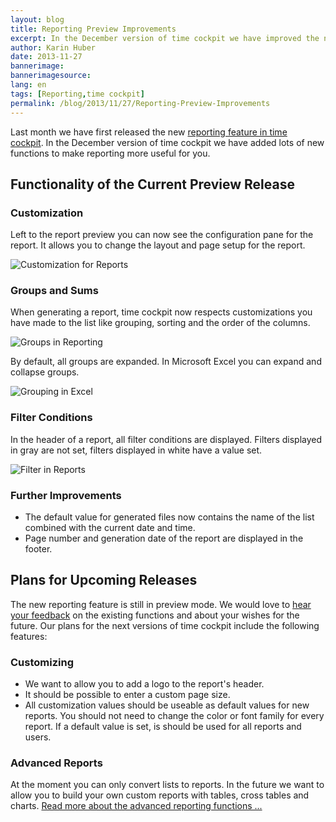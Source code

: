 ```yaml
---
layout: blog
title: Reporting Preview Improvements
excerpt: In the December version of time cockpit we have improved the new reporting feature of time cockpit. Read about the new functions and about our plans for the following months.
author: Karin Huber
date: 2013-11-27
bannerimage: 
bannerimagesource: 
lang: en
tags: [Reporting,time cockpit]
permalink: /blog/2013/11/27/Reporting-Preview-Improvements
---
```


<p>Last month we have first released the new <a href="http://www.timecockpit.com/blog/2013/10/29/Reporting-Preview" title="Reporting in time cockpit">reporting feature in time cockpit</a>. In the December version of time cockpit we have added lots of new functions to make reporting more useful for you.</p><h2>Functionality of the Current Preview Release</h2><h3>Customization</h3><p>Left to the report preview you can now see the configuration pane for the report. It allows you to change the layout and page setup for the report.</p><p>
  <img src="{{site.baseurl}}/content/images/blog/2013/11/Reporting/ReportingConfiguration.png" alt="Customization for Reports" title="Customization for Reports" />
</p><h3>Groups and Sums</h3><p>When generating a report, time cockpit now respects customizations you have made to the list like grouping, sorting and the order of the columns.</p><p>
  <img src="{{site.baseurl}}/content/images/blog/2013/11/Reporting/GroupedReport.png" alt="Groups in Reporting" title="Groups in Reporting" />
</p><p>By default, all groups are expanded. In Microsoft Excel you can expand and collapse groups.</p><p>
  <img src="{{site.baseurl}}/content/images/blog/2013/11/Reporting/GroupingInExcel.png" alt="Grouping in Excel" title="Grouping in Excel" />
</p><h3>Filter Conditions</h3><p>In the header of a report, all filter conditions are displayed. Filters displayed in gray are not set, filters displayed in white have a value set.</p><p>
  <img src="{{site.baseurl}}/content/images/blog/2013/11/Reporting/FilterInReports.png" alt="Filter in Reports" title="Filter in Reports" />
</p><h3>Further Improvements</h3><ul>
  <li>The default value for generated files now contains the name of the list combined with the current date and time.</li>
  <li>Page number and generation date of the report are displayed in the footer.</li>
</ul><h2>Plans for Upcoming Releases</h2><p>The new reporting feature is still in preview mode. We would love to <a href="mailto:support@timecockpit.com" title="Send us your feedback">hear your feedback</a> on the existing functions and about your wishes for the future. Our plans for the next versions of time cockpit include the following features:</p><h3>Customizing</h3><ul>
  <li>We want to allow you to add a logo to the report's header.</li>
  <li>It should be possible to enter a custom page size.</li>
  <li>All customization values should be useable as default values for new reports. You should not need to change the color or font family for every report. If a default value is set, is should be used for all reports and users.</li>
</ul><h3>Advanced Reports</h3><p>At the moment you can only convert lists to reports. In the future we want to allow you to build your own custom reports with tables, cross tables and charts. <a href="http://www.timecockpit.com/blog/2013/10/29/Reporting-Preview#advanced" title="Advanced Reporting Functions">Read more about the advanced reporting functions ...</a></p>